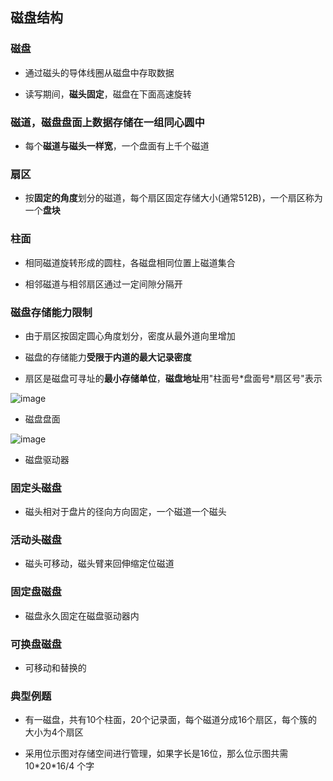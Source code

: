 ## 磁盘结构

### 磁盘

- 通过磁头的导体线圈从磁盘中存取数据

- 读写期间，**磁头固定**，磁盘在下面高速旋转

### 磁道，磁盘盘面上数据存储在一组**同心圆**中

- 每个**磁道与磁头一样宽**，一个盘面有上千个磁道

### 扇区

- 按**固定的角度**划分的磁道，每个扇区固定存储大小(通常512B)，一个扇区称为一个**盘块**

### 柱面

- 相同磁道旋转形成的圆柱，各磁盘相同位置上磁道集合

- 相邻磁道与相邻扇区通过一定间隙分隔开

### 磁盘存储能力限制

- 由于扇区按固定圆心角度划分，密度从最外道向里增加

- 磁盘的存储能力**受限于内道的最大记录密度**

- 扇区是磁盘可寻址的**最小存储单位**，**磁盘地址**用"柱面号\*盘面号\*扇区号"表示

![image](https://github.com/YC-L/Postgraduate-examination/blob/Operating-System/imgs/Disk-surface.png "磁盘盘面")
- 磁盘盘面

![image](https://github.com/YC-L/Postgraduate-examination/blob/Operating-System/imgs/Disk-driver.png "磁盘驱动器")
- 磁盘驱动器

### 固定头磁盘

- 磁头相对于盘片的径向方向固定，一个磁道一个磁头

### 活动头磁盘

- 磁头可移动，磁头臂来回伸缩定位磁道

### 固定盘磁盘

- 磁盘永久固定在磁盘驱动器内

### 可换盘磁盘

- 可移动和替换的

### 典型例题

- 有一磁盘，共有10个柱面，20个记录面，每个磁道分成16个扇区，每个簇的大小为4个扇区

- 采用位示图对存储空间进行管理，如果字长是16位，那么位示图共需 10\*20\*16/4 个字


